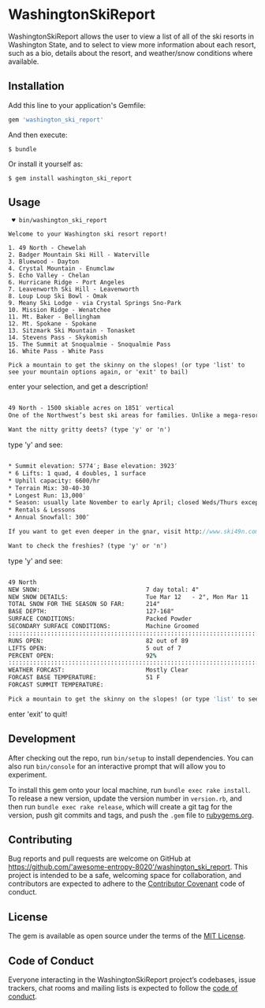 # WashingtonSkiReport

WashingtonSkiReport allows the user to view a list of all of the ski resorts in Washington State, and to select to view more information about each resort, such as a bio, details about the resort, and weather/snow conditions where available.

## Installation

Add this line to your application's Gemfile:

```ruby
gem 'washington_ski_report'
```

And then execute:

    $ bundle

Or install it yourself as:

    $ gem install washington_ski_report

## Usage

``` ♥ bin/washington_ski_report```

```
Welcome to your Washington ski resort report!

1. 49 North - Chewelah
2. Badger Mountain Ski Hill - Waterville
3. Bluewood - Dayton
4. Crystal Mountain - Enumclaw
5. Echo Valley - Chelan
6. Hurricane Ridge - Port Angeles
7. Leavenworth Ski Hill - Leavenworth
8. Loup Loup Ski Bowl - Omak
9. Meany Ski Lodge - via Crystal Springs Sno-Park
10. Mission Ridge - Wenatchee
11. Mt. Baker - Bellingham
12. Mt. Spokane - Spokane
13. Sitzmark Ski Mountain - Tonasket
14. Stevens Pass - Skykomish
15. The Summit at Snoqualmie - Snoqualmie Pass
16. White Pass - White Pass

Pick a mountain to get the skinny on the slopes! (or type 'list' to see your mountain options again, or 'exit' to bail)
```

enter your selection, and get a description! 

```1

49 North - 1500 skiable acres on 1851′ vertical
One of the Northwest’s best ski areas for families. Unlike a mega-resort, everything funnels down to a common base area…it’s easy to find the other members of your group. 49° North offers a super-short chair for the skiers who started yesterday, a slightly longer chair for developing skiers, and even a couple runs offthe summit that virtually any skier could handle. Grandma and the kids can cruise Silver Ridge, while Mom and Dad can venture in and out of the trees without going too far afield. Eastern skiers can think of 49° North as a western version of Vermont’s Bromley. But that really isn’t a big drawback, because this isn’t the type of ski area where you’re hurried to go from peak to peak and ring up thevertical. In fact 49° North is on a major upgrade program, recently adding the Sunrise Quad and 12 trails at Sunrise Basin, as well as six new trails and some gladed runs in the terrain west of Chair 4. The resort is planning to build the Angel Peak trails and glades next. Folks, this is quickly becoming a big time ski area.

Want the nitty gritty deets? (type 'y' or 'n')
```

type 'y' and see: 

```y

* Summit elevation: 5774′; Base elevation: 3923′
* 6 Lifts: 1 quad, 4 doubles, 1 surface
* Uphill capacity: 6600/hr
* Terrain Mix: 30-40-30
* Longest Run: 13,000′
* Season: usually late November to early April; closed Weds/Thurs except duringChristmas holidays
* Rentals & Lessons
* Annual Snowfall: 300″

If you want to get even deeper in the gnar, visit http://www.ski49n.com/

Want to check the freshies? (type 'y' or 'n')
``` 

type 'y' and see: 

```y

49 North
NEW SNOW:                              7 day total: 4"
NEW SNOW DETAILS:                      Tue Mar 12   - 2", Mon Mar 11   - 2"
TOTAL SNOW FOR THE SEASON SO FAR:      214"
BASE DEPTH:                            127-168"
SURFACE CONDITIONS:                    Packed Powder
SECONDARY SURFACE CONDITIONS:          Machine Groomed
::::::::::::::::::::::::::::::::::::::::::::::::::::::::::::::::::::::::::::::::
RUNS OPEN:                             82 out of 89
LIFTS OPEN:                            5 out of 7
PERCENT OPEN:                          92%
::::::::::::::::::::::::::::::::::::::::::::::::::::::::::::::::::::::::::::::::
WEATHER FORCAST:                       Mostly Clear
FORCAST BASE TEMPERATURE:              51 F
FORCAST SUMMIT TEMPERATURE:

Pick a mountain to get the skinny on the slopes! (or type 'list' to see your mountain options again, or 'exit' to bail)
```

enter 'exit' to quit!


## Development

After checking out the repo, run `bin/setup` to install dependencies. You can also run `bin/console` for an interactive prompt that will allow you to experiment.

To install this gem onto your local machine, run `bundle exec rake install`. To release a new version, update the version number in `version.rb`, and then run `bundle exec rake release`, which will create a git tag for the version, push git commits and tags, and push the `.gem` file to [rubygems.org](https://rubygems.org).

## Contributing

Bug reports and pull requests are welcome on GitHub at https://github.com/'awesome-entropy-8020'/washington_ski_report. This project is intended to be a safe, welcoming space for collaboration, and contributors are expected to adhere to the [Contributor Covenant](http://contributor-covenant.org) code of conduct.

## License

The gem is available as open source under the terms of the [MIT License](https://opensource.org/licenses/MIT).

## Code of Conduct

Everyone interacting in the WashingtonSkiReport project’s codebases, issue trackers, chat rooms and mailing lists is expected to follow the [code of conduct](https://github.com/'awesome-entropy-8020'/washington_ski_report/blob/master/CODE_OF_CONDUCT.md).
